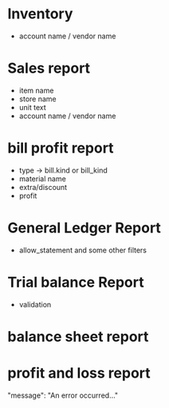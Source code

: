 # Inventory 
- account name / vendor name

# Sales report
- item name
- store name
- unit text
- account name / vendor name

# bill profit report
- type -> bill.kind or bill_kind
- material name
- extra/discount 
- profit

# General Ledger Report
- allow_statement and some other filters


# Trial balance Report
- validation

# balance sheet report
# profit and loss report
 "message": "An error occurred..."